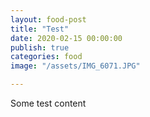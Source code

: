 ```yaml
---
layout: food-post
title: "Test"
date: 2020-02-15 00:00:00
publish: true
categories: food
image: "/assets/IMG_6071.JPG"

---
```

Some test content
